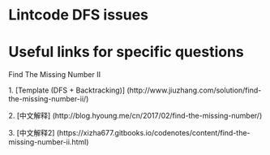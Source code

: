 # Lintcode DFS issues

# Useful links for specific questions
<p>Find The Missing Number II
<p>1. [Template (DFS + Backtracking)] (http://www.jiuzhang.com/solution/find-the-missing-number-ii/)
<p>2. [中文解释] (http://blog.hyoung.me/cn/2017/02/find-the-missing-number/)
<p>3. [中文解释2] (https://xizha677.gitbooks.io/codenotes/content/find-the-missing-number-ii.html)
